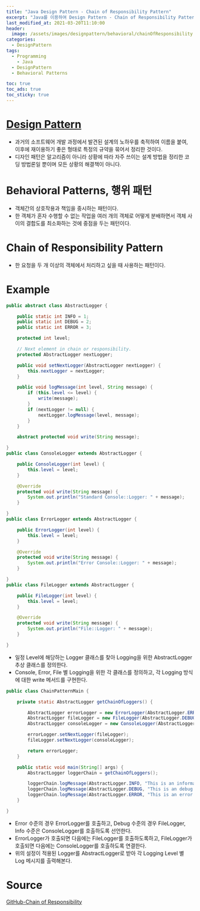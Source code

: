 ```yaml
---
title: "Java Design Pattern - Chain of Responsibility Pattern"
excerpt: "Java를 이용하여 Design Pattern - Chain of Responsibility Pattern에 대해 설명합니다."
last_modified_at: 2021-03-20T11:10:00
header:
  image: /assets/images/designpattern/behavioral/chainOfResponsibility.png
categories:
  - DesignPattern
tags:
  - Programming
	- Java
  - DesignPattern
  - Behavioral Patterns

toc: true
toc_ads: true
toc_sticky: true
---
```

# [Design Pattern](../designpattern)
- 과거의 소프트웨어 개발 과정에서 발견된 설계의 노하우를 축적하여 이름을 붙여, 이후에 재이용하기 좋은 형태로 특정의 규약을 묶어서 정리한 것이다.
- 디자인 패턴은 알고리즘이 아니라 상황에 따라 자주 쓰이는 설계 방법을 정리한 코딩 방법론일 뿐이며 모든 상황의 해결책이 아니다.

# Behavioral Patterns, 행위 패턴
- 객체간의 상호작용과 책임을 중시하는 패턴이다.
- 한 객체가 혼자 수행할 수 없는 작업을 여러 개의 객체로 어떻게 분배하면서 객체 사이의 결합도를 최소화하는 것에 중점을 두는 패턴이다.

# Chain of Responsibility Pattern
- 한 요청을 두 개 이상의 객체에서 처리하고 싶을 때 사용하는 패턴이다.

# Example
```java
public abstract class AbstractLogger {

	public static int INFO = 1;
	public static int DEBUG = 2;
	public static int ERROR = 3;

	protected int level;

	// Next element in chain or responsibility.
	protected AbstractLogger nextLogger;

	public void setNextLogger(AbstractLogger nextLogger) {
		this.nextLogger = nextLogger;
	}

	public void logMessage(int level, String message) {
		if (this.level <= level) {
			write(message);
		}
		if (nextLogger != null) {
			nextLogger.logMessage(level, message);
		}
	}

	abstract protected void write(String message);

}
public class ConsoleLogger extends AbstractLogger {

	public ConsoleLogger(int level) {
		this.level = level;
	}

	@Override
	protected void write(String message) {
		System.out.println("Standard Console::Logger: " + message);
	}

}
public class ErrorLogger extends AbstractLogger {

	public ErrorLogger(int level) {
		this.level = level;
	}

	@Override
	protected void write(String message) {
		System.out.println("Error Console::Logger: " + message);
	}

}
public class FileLogger extends AbstractLogger {

	public FileLogger(int level) {
		this.level = level;
	}

	@Override
	protected void write(String message) {
		System.out.println("File::Logger: " + message);
	}

}
```

- 일정 Level에 해당하는 Logger 클래스를 찾아 Logging을 위한 AbstractLogger 추상 클래스를 정의한다.
- Console, Error, File 별 Logging을 위한 각 클래스를 정의하고, 각 Logging 방식에 대한 write 메서드를 구현한다.

```java
public class ChainPatternMain {

	private static AbstractLogger getChainOfLoggers() {

		AbstractLogger errorLogger = new ErrorLogger(AbstractLogger.ERROR);
		AbstractLogger fileLogger = new FileLogger(AbstractLogger.DEBUG);
		AbstractLogger consoleLogger = new ConsoleLogger(AbstractLogger.INFO);

		errorLogger.setNextLogger(fileLogger);
		fileLogger.setNextLogger(consoleLogger);

		return errorLogger;
	}

	public static void main(String[] args) {
		AbstractLogger loggerChain = getChainOfLoggers();

		loggerChain.logMessage(AbstractLogger.INFO, "This is an information.");
		loggerChain.logMessage(AbstractLogger.DEBUG, "This is an debug level information.");
		loggerChain.logMessage(AbstractLogger.ERROR, "This is an error information.");
	}

}
```

- Error 수준의 경우 ErrorLogger를 호출하고, Debug 수준의 경우 FileLogger, Info 수준은 ConsoleLogger를 호출하도록 선언한다.
- ErrorLogger가 호출되면 다음에는 FileLogger를 호출하도록하고, FileLogger가 호출되면 다음에는 ConsoleLogger를 호출하도록 연결한다.
- 위의 설정이 적용된 Logger를 AbstractLogger로 받아 각 Logging Level 별 Log 메시지를 출력해본다.

# Source
[GitHub-Chain of Responsibility](https://github.com/GracefulSoul/Sample/tree/master/src/main/java/gracefulsoul/designpattern/behavioral/chainOfResponsibility)